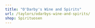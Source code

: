 ```yaml
---
title: "O'Darby's Wine and Spirits"
url: /taylors/odarbys-wine-and-spirits/
shop: Spirituosen
---
```


